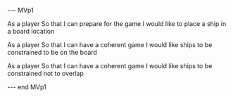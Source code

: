 --- MVp1

As a player
So that I can prepare for the game
I would like to place a ship in a board location

As a player
So that I can have a coherent game
I would like ships to be constrained to be on the board

As a player
So that I can have a coherent game
I would like ships to be constrained not to overlap

--- end MVp1
